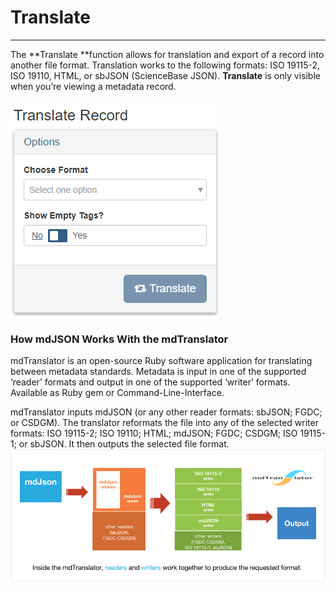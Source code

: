 # Translate

---

The **Translate **function allows for translation and export of a record into another file format. Translation works to the following formats: ISO 19115-2, ISO 19110, HTML, or sbJSON \(ScienceBase JSON\). **Translate** is only visible when you’re viewing a metadata record.

### ![](/assets/translate_screenshot.png)

### 

### How mdJSON Works With the mdTranslator

mdTranslator is an open-source Ruby software application for translating between metadata standards. Metadata is input in one of the supported ‘reader’ formats and output in one of the supported ‘writer’ formats. Available as Ruby gem or Command-Line-Interface.

mdTranslator inputs mdJSON \(or any other reader formats: sbJSON; FGDC; or CSDGM\). The translator reformats the file into any of the selected writer formats: ISO 19115-2; ISO 19110; HTML; mdJSON; FGDC; CSDGM; ISO 19115-1; or sbJSON.  It then outputs the selected file format.![](/assets/translator_diagram.png)

